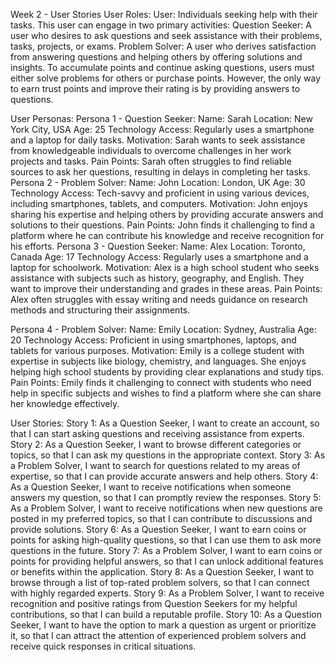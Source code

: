Week 2 - User Stories
User Roles:
User: Individuals seeking help with their tasks. 
This user can engage in two primary activities: 
Question Seeker: A user who desires to ask questions and seek assistance with their problems, tasks, projects, or exams. 
Problem Solver: A user who derives satisfaction from answering questions and helping others by offering solutions and insights. 
To accumulate points and continue asking questions, users must either solve problems for others or purchase points. However, the only way to earn trust points and improve their rating is by providing answers to questions.

User Personas:
Persona 1 - Question Seeker:
Name: Sarah
Location: New York City, USA
Age: 25
Technology Access: Regularly uses a smartphone and a laptop for daily tasks.
Motivation: Sarah wants to seek assistance from knowledgeable individuals to overcome challenges in her work projects and tasks.
Pain Points: Sarah often struggles to find reliable sources to ask her questions, resulting in delays in completing her tasks.
Persona 2 - Problem Solver:
Name: John
Location: London, UK
Age: 30
Technology Access: Tech-savvy and proficient in using various devices, including smartphones, tablets, and computers.
Motivation: John enjoys sharing his expertise and helping others by providing accurate answers and solutions to their questions.
Pain Points: John finds it challenging to find a platform where he can contribute his knowledge and receive recognition for his efforts.
Persona 3 - Question Seeker:
Name: Alex
Location: Toronto, Canada
Age: 17
Technology Access: Regularly uses a smartphone and a laptop for schoolwork.
Motivation: Alex is a high school student who seeks assistance with subjects such as history, geography, and English. They want to improve their understanding and grades in these areas.
Pain Points: Alex often struggles with essay writing and needs guidance on research methods and structuring their assignments.

Persona 4 - Problem Solver:
Name: Emily
Location: Sydney, Australia
Age: 20
Technology Access: Proficient in using smartphones, laptops, and tablets for various purposes.
Motivation: Emily is a college student with expertise in subjects like biology, chemistry, and languages. She enjoys helping high school students by providing clear explanations and study tips.
Pain Points: Emily finds it challenging to connect with students who need help in specific subjects and wishes to find a platform where she can share her knowledge effectively.

User Stories:
Story 1: As a Question Seeker, I want to create an account, so that I can start asking questions and receiving assistance from experts. 
Story 2: As a Question Seeker, I want to browse different categories or topics, so that I can ask my questions in the appropriate context. 
Story 3: As a Problem Solver, I want to search for questions related to my areas of expertise, so that I can provide accurate answers and help others. 
Story 4: As a Question Seeker, I want to receive notifications when someone answers my question, so that I can promptly review the responses. 
Story 5: As a Problem Solver, I want to receive notifications when new questions are posted in my preferred topics, so that I can contribute to discussions and provide solutions. 
Story 6: As a Question Seeker, I want to earn coins or points for asking high-quality questions, so that I can use them to ask more questions in the future. 
Story 7: As a Problem Solver, I want to earn coins or points for providing helpful answers, so that I can unlock additional features or benefits within the application. 
Story 8: As a Question Seeker, I want to browse through a list of top-rated problem solvers, so that I can connect with highly regarded experts. 
Story 9: As a Problem Solver, I want to receive recognition and positive ratings from Question Seekers for my helpful contributions, so that I can build a reputable profile.
Story 10: As a Question Seeker, I want to have the option to mark a question as urgent or prioritize it, so that I can attract the attention of experienced problem solvers and receive quick responses in critical situations.
